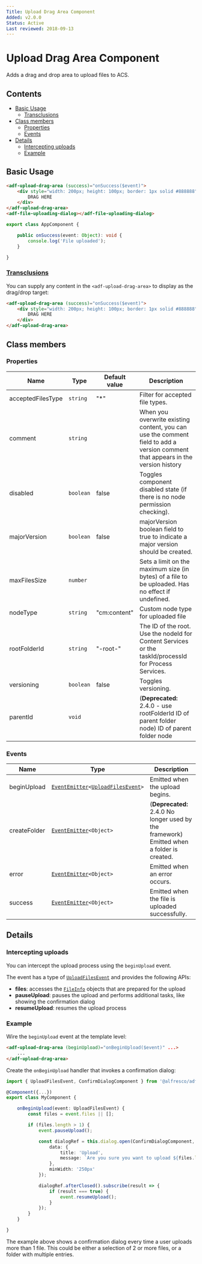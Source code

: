 ```yaml
---
Title: Upload Drag Area Component
Added: v2.0.0
Status: Active
Last reviewed: 2018-09-13
---
```


# Upload Drag Area Component

Adds a drag and drop area to upload files to ACS.

## Contents

-   [Basic Usage](#basic-usage)
    -   [Transclusions](#transclusions)
-   [Class members](#class-members)
    -   [Properties](#properties)
    -   [Events](#events)
-   [Details](#details)
    -   [Intercepting uploads](#intercepting-uploads)
    -   [Example](#example)

## Basic Usage

```html
<adf-upload-drag-area (success)="onSuccess($event)">
    <div style="width: 200px; height: 100px; border: 1px solid #888888">
        DRAG HERE
    </div>
</adf-upload-drag-area>
<adf-file-uploading-dialog></adf-file-uploading-dialog>
```

```ts
export class AppComponent {

    public onSuccess(event: Object): void {
        console.log('File uploaded');
    }

}
```

### [Transclusions](../user-guide/transclusion.md)

You can supply any content in the `<adf-upload-drag-area>` to display
as the drag/drop target:

```html
<adf-upload-drag-area (success)="onSuccess($event)">
    <div style="width: 200px; height: 100px; border: 1px solid #888888">
        DRAG HERE
    </div>
</adf-upload-drag-area>
```

## Class members

### Properties

| Name | Type | Default value | Description |
| ---- | ---- | ------------- | ----------- |
| acceptedFilesType | `string` | "\*" | Filter for accepted file types. |
| comment | `string` |  | When you overwrite existing content, you can use the comment field to add a version comment that appears in the version history |
| disabled | `boolean` | false | Toggles component disabled state (if there is no node permission checking). |
| majorVersion | `boolean` | false | majorVersion boolean field to true to indicate a major version should be created. |
| maxFilesSize | `number` |  | Sets a limit on the maximum size (in bytes) of a file to be uploaded. Has no effect if undefined. |
| nodeType | `string` | "cm:content" | Custom node type for uploaded file |
| rootFolderId | `string` | "-root-" | The ID of the root. Use the nodeId for Content Services or the taskId/processId for Process Services. |
| versioning | `boolean` | false | Toggles versioning. |
| parentId | `void` |  | (**Deprecated:** 2.4.0 - use rootFolderId ID of parent folder node) ID of parent folder node |

### Events

| Name | Type | Description |
| ---- | ---- | ----------- |
| beginUpload | [`EventEmitter`](https://angular.io/api/core/EventEmitter)`<`[`UploadFilesEvent`](../../lib/content-services/upload/components/upload-files.event.ts)`>` | Emitted when the upload begins. |
| createFolder | [`EventEmitter`](https://angular.io/api/core/EventEmitter)`<Object>` | (**Deprecated:** 2.4.0 No longer used by the framework) Emitted when a folder is created. |
| error | [`EventEmitter`](https://angular.io/api/core/EventEmitter)`<Object>` | Emitted when an error occurs. |
| success | [`EventEmitter`](https://angular.io/api/core/EventEmitter)`<Object>` | Emitted when the file is uploaded successfully. |

## Details

### Intercepting uploads

You can intercept the upload process using the `beginUpload` event. 

The event has a type of [`UploadFilesEvent`](../../lib/content-services/upload/components/upload-files.event.ts) and provides the following APIs:

-   **files**: accesses the [`FileInfo`](../../lib/core/utils/file-utils.ts) objects that are prepared for the upload
-   **pauseUpload**: pauses the upload and performs additional tasks, like showing the confirmation dialog
-   **resumeUpload**: resumes the upload process

### Example

Wire the `beginUpload` event at the template level:

```html
<adf-upload-drag-area (beginUpload)="onBeginUpload($event)" ...>
    ...
</adf-upload-drag-area>
```

Create the `onBeginUpload` handler that invokes a confirmation dialog:

```ts
import { UploadFilesEvent, ConfirmDialogComponent } from '@alfresco/adf-content-services';

@Component({...})
export class MyComponent {

    onBeginUpload(event: UploadFilesEvent) {
        const files = event.files || [];

        if (files.length > 1) {
            event.pauseUpload();

            const dialogRef = this.dialog.open(ConfirmDialogComponent, {
                data: {
                    title: 'Upload',
                    message: `Are you sure you want to upload ${files.length} file(s)?`
                },
                minWidth: '250px'
            });

            dialogRef.afterClosed().subscribe(result => {
                if (result === true) {
                    event.resumeUpload();
                }
            });
        }
    }

}
```

The example above shows a confirmation dialog every time a user uploads more than 1 file.
This could be either a selection of 2 or more files, or a folder with multiple entries.
